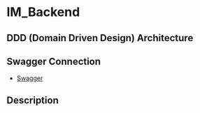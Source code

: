 # IM_Backend

## DDD (Domain Driven Design) Architecture

## Swagger Connection
- [Swagger](http://localhost:8080/swagger-ui/index.html)

## Description

